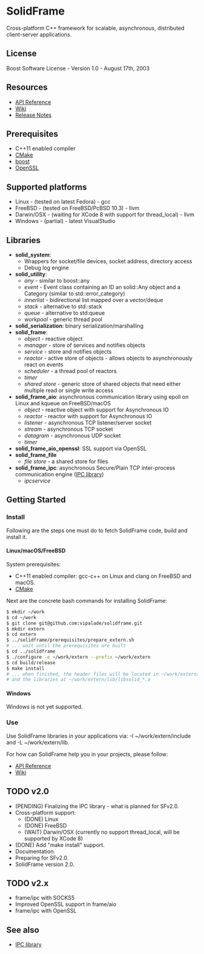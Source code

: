 # SolidFrame

Cross-platform C++ framework for scalable, asynchronous, distributed client-server applications.

## License

Boost Software License - Version 1.0 - August 17th, 2003

## Resources
 * [API Reference](solid/API.md)
 * [Wiki](https://github.com/vipalade/solidframe/wiki)
 * [Release Notes](RELEASES.md)

## Prerequisites
* C++11 enabled compiler
* [CMake](https://cmake.org/) 
* [boost](http://www.boost.org/)
* [OpenSSL](https://www.openssl.org/)

## Supported platforms

* Linux - (tested on latest Fedora) - gcc
* FreeBSD - (tested on FreeBSD/PcBSD 10.3) - llvm
* Darwin/OSX - (waiting for XCode 8 with support for thread_local) - llvm
* Windows - (partial) - latest VisualStudio

## Libraries

* __solid_system__:
	* Wrappers for socket/file devices, socket address, directory access
	* Debug log engine
* __solid_utility__:
	* _any_ - similar to boost::any
	* _event_ - Event class containing an ID an solid::Any object and a Category (similar to std::error_category)
	* _innerlist_ - bidirectional list mapped over a vector/deque
	* _stack_ - alternative to std::stack
	* _queue_ - alternative to std:queue
	* _workpool_ - generic thread pool
* __solid_serialization__: binary serialization/marshalling
* __solid_frame__:
	* _object_ - reactive object
	* _manager_ - store of services and notifies objects
	* _service_ - store and notifies objects
	* _reactor_ - active store of objects - allows objects to asynchronously react on events
	* _scheduler_ - a thread pool of reactors
	* _timer_
	* _shared store_ - generic store of shared objects that need either multiple read or single write access
* __solid_frame_aio__: asynchronous communication library using epoll on Linux and kqueue on FreeBSD/macOS
	* _object_ - reactive object with support for Asynchronous IO
	* _reactor_ - reactor with support for Asynchronous IO
	* _listener_ - asynchronous TCP listener/server socket
	* _stream_ - asynchronous TCP socket
	* _datagram_ - asynchronous UDP socket
	* _timer_
* __solid_frame_aio_openssl__: SSL support via OpenSSL
* __solid_frame_file__
	* _file store_ - a shared store for files
* __solid_frame_ipc__: asynchronous Secure/Plain TCP inter-process communication engine ([IPC library](libraries/frame/ipc/README.md))
	* _ipcservice_

## Getting Started

### Install

Following are the steps one must do to fetch SolidFrame code, build and install it.

#### Linux/macOS/FreeBSD

System prerequisites:
 * C++11 enabled compiler: gcc-c++ on Linux and clang on FreeBSD and macOS.
 * [CMake](https://cmake.org/)

Next are the concrete bash commands for installing SolidFrame:

```bash
$ mkdir ~/work
$ cd ~/work
$ git clone git@github.com:vipalade/solidframe.git
$ mkdir extern
$ cd extern
$ ../solidframe/prerequisites/prepare_extern.sh
# ... wait until the prerequisites are built
$ cd ../solidframe
$ ./configure -e ~/work/extern --prefix ~/work/extern
$ cd build/release
$ make install
# ... when finished, the header files will be located in ~/work/extern/include/solid
# and the libraries at ~/work/extern/lib/libsolid_*.a
```
#### Windows
Windows is not yet supported.

### Use
Use SolidFrame libraries in your applications via: -I ~/work/extern/include and -L ~/work/extern/lib.

For how can SolidFrame help you in your projects, please follow:
 * [API Reference](solid/API.md)
 * [Wiki](https://github.com/vipalade/solidframe/wiki)
 

## TODO v2.0

* (PENDING) Finalizing the IPC library - what is planned for SFv2.0.
* Cross-platform support:
	* (DONE) Linux
	* (DONE) FreeBSD
	* (WAIT) Darwin/OSX (currently no support thread_local, will be supported by XCode 8)
* (DONE) Add "make install" support.
* Documentation.
* Preparing for SFv2.0.
* SolidFrame version 2.0.

## TODO v2.x

* frame/ipc with SOCKS5
* Improved OpenSSL support in frame/aio
* frame/ipc with OpenSSL

## See also
* [IPC library](solid/frame/ipc/README.md)


